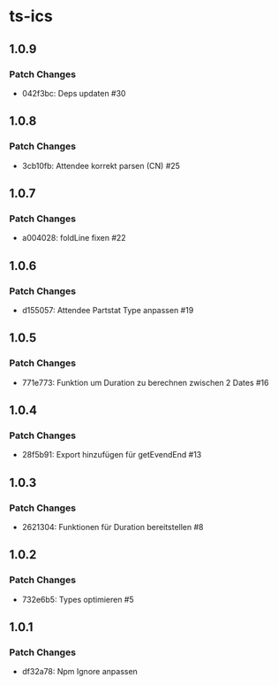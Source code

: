 # ts-ics

## 1.0.9

### Patch Changes

- 042f3bc: Deps updaten #30

## 1.0.8

### Patch Changes

- 3cb10fb: Attendee korrekt parsen (CN) #25

## 1.0.7

### Patch Changes

- a004028: foldLine fixen #22

## 1.0.6

### Patch Changes

- d155057: Attendee Partstat Type anpassen #19

## 1.0.5

### Patch Changes

- 771e773: Funktion um Duration zu berechnen zwischen 2 Dates #16

## 1.0.4

### Patch Changes

- 28f5b91: Export hinzufügen für getEvendEnd #13

## 1.0.3

### Patch Changes

- 2621304: Funktionen für Duration bereitstellen #8

## 1.0.2

### Patch Changes

- 732e6b5: Types optimieren #5

## 1.0.1

### Patch Changes

- df32a78: Npm Ignore anpassen
